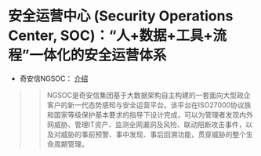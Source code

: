 # 安全运营中心 (Security Operations Center, SOC)：“人+数据+工具+流程”一体化的安全运营体系  
+ 奇安信NGSOC： [介绍](https://www.aqniu.com/vendor/56288.html "新一代态势感知与安全运营平台")  
>> NGSOC是奇安信集团基于大数据架构自主构建的一套面向大型政企客户的新一代态势感知与安全运营平台。该平台在ISO27000协议族和国家等级保护基本要求的指导下设计完成，可以为管理者发现内外网威胁、管理IT资产、监测全网漏洞及风险、联动阻断攻击事件，以及对威胁的事前预警、事中发现、事后回溯功能，贯穿威胁的整个生命周期管理。  

